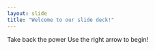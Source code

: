 ```yaml
---
layout: slide
title: "Welcome to our slide deck!"
---
```

Take back the power
Use the right arrow to begin!
